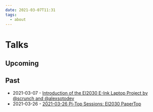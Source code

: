 ```yaml
---
date: 2021-03-07T11:31
tags:
  - about
---
```


# Talks


## Upcoming



## Past
- 2021-03-07 - [Introduction of the EI2030 E-Ink Laptop Project by @scrunch and @alexsotodev](https://forum.ei2030.org/t/1-join-our-first-ei-2030-community-call-sunday-march-7th-11am-pst/126)
- 2021-03-26 - [2021-03-26 Pi-Top Sessions: EI2030 PaperTop](https://blog.pi-top.com/we-want-to-hear-from-you)
